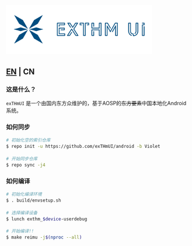 # <img src="logo.png" width="400"> #

## [EN](https://github.com/exTHmUI/android) | CN ##

### 这是什么？ ###

``exTHmUI`` 是一个由国内东方众维护的，基于AOSP的~~东方要素~~中国本地化Android系统。

### 如何同步 ###

```bash
# 初始化空的索引仓库
$ repo init -u https://github.com/exTHmUI/android -b Violet

# 开始同步仓库
$ repo sync -j4
```

### 如何编译 ###

```bash
# 初始化编译环境
$ . build/envsetup.sh

# 选择编译设备
$ lunch exthm_$device-userdebug

# 开始编译!!
$ make reimu -j$(nproc --all)
